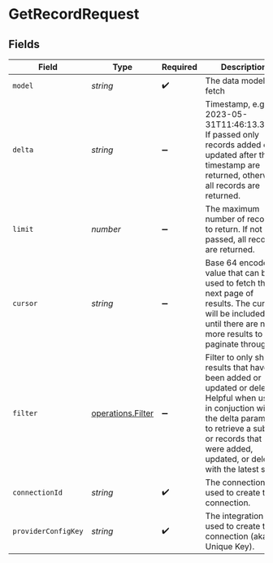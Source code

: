 # GetRecordRequest


## Fields

| Field                                                                                                                                                                                                                       | Type                                                                                                                                                                                                                        | Required                                                                                                                                                                                                                    | Description                                                                                                                                                                                                                 |
| --------------------------------------------------------------------------------------------------------------------------------------------------------------------------------------------------------------------------- | --------------------------------------------------------------------------------------------------------------------------------------------------------------------------------------------------------------------------- | --------------------------------------------------------------------------------------------------------------------------------------------------------------------------------------------------------------------------- | --------------------------------------------------------------------------------------------------------------------------------------------------------------------------------------------------------------------------- |
| `model`                                                                                                                                                                                                                     | *string*                                                                                                                                                                                                                    | :heavy_check_mark:                                                                                                                                                                                                          | The data model to fetch                                                                                                                                                                                                     |
| `delta`                                                                                                                                                                                                                     | *string*                                                                                                                                                                                                                    | :heavy_minus_sign:                                                                                                                                                                                                          | Timestamp, e.g. 2023-05-31T11:46:13.390Z. If passed only records added or updated after this timestamp are returned, otherwise all records are returned.                                                                    |
| `limit`                                                                                                                                                                                                                     | *number*                                                                                                                                                                                                                    | :heavy_minus_sign:                                                                                                                                                                                                          | The maximum number of records to return. If not passed, all records are returned.                                                                                                                                           |
| `cursor`                                                                                                                                                                                                                    | *string*                                                                                                                                                                                                                    | :heavy_minus_sign:                                                                                                                                                                                                          | Base 64 encoded value that can be used to fetch the next page of results. The cursor will be included until there are no more results to paginate through.<br/>                                                             |
| `filter`                                                                                                                                                                                                                    | [operations.Filter](../../models/operations/filter.md)                                                                                                                                                                      | :heavy_minus_sign:                                                                                                                                                                                                          | Filter to only show results that have been added or updated or deleted. Helpful when used in conjuction with the delta parameter to retrieve a subset or records that were added, updated, or deleted with the latest sync. |
| `connectionId`                                                                                                                                                                                                              | *string*                                                                                                                                                                                                                    | :heavy_check_mark:                                                                                                                                                                                                          | The connection ID used to create the connection.                                                                                                                                                                            |
| `providerConfigKey`                                                                                                                                                                                                         | *string*                                                                                                                                                                                                                    | :heavy_check_mark:                                                                                                                                                                                                          | The integration ID used to create the connection (aka Unique Key).                                                                                                                                                          |